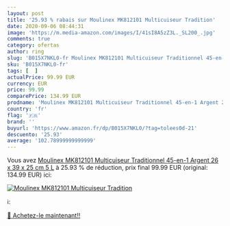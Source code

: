 ```yaml
---
layout: post
title: '25.93 % rabais sur Moulinex MK812101 Multicuiseur Tradition'
date: 2020-09-06 08:44:31
image: 'https://m.media-amazon.com/images/I/41sI8A5zZ3L._SL200_.jpg'
comments: true
category: ofertas
author: ring
slug: 'B015X7NKL0-fr Moulinex MK812101 Multicuiseur Traditionnel 45-en-1 Argent...'
sku: 'B015X7NKL0-fr'
tags: [  ]
actualPrice: 99.99 EUR
currency: EUR
price: 99.99
comparePrice: 134.99 EUR
prodname: 'Moulinex MK812101 Multicuiseur Traditionnel 45-en-1 Argent 26 x 39 x 25 cm 5 L'
country: 'fr'
flag: '🇫🇷'
brand: ''
buyurl: 'https://www.amazon.fr/dp/B015X7NKL0/?tag=tolees0d-21'
descuento: '25.93'
average: '102.78999999999999'
---
```


Vous avez [Moulinex MK812101 Multicuiseur Traditionnel 45-en-1 Argent 26 x 39 x 25 cm 5 L](https://www.amazon.fr/dp/B015X7NKL0/?tag=tolees0d-21)  à  25.93 % de réduction, prix final  99.99 EUR (original: 134.99 EUR) ici:

[![Moulinex MK812101 Multicuiseur Tradition](https://m.media-amazon.com/images/I/41sI8A5zZ3L._SL200_.jpg)](https://www.amazon.fr/dp/B015X7NKL0/?tag=tolees0d-21)

ℹ️:


[🛒 Achetez-le maintenant!!](https://www.amazon.fr/dp/B015X7NKL0/?tag=tolees0d-21)

